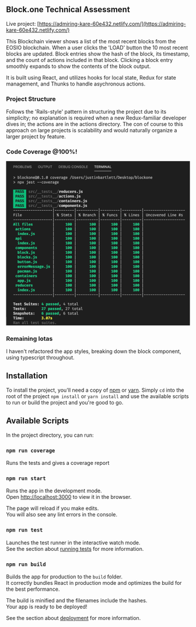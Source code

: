 ## Block.one Technical Assessment

Live project: [https://admiring-kare-60e432.netlify.com/](https://admiring-kare-60e432.netlify.com/)

This Blockchain viewer shows a list of the most recent blocks from the EOSIO blockchain. When a user clicks the 'LOAD' button the 10 most recent blocks are updated. Block entries show the hash of the block, its timestamp, and the count of actions included in that block. Clicking a block entry smoothly expands to show the contents of the block output.

It is built using React, and utilizes hooks for local state, Redux for state management, and Thunks to handle asychronous actions.

### Project Structure

Follows the 'Rails-style' pattern in structuring the project due to its simplicity; no explanation is required when a new Redux-familiar developer dives in; the actions are in the actions directory. The con of course to this approach on large projects is scalability and would naturally organize a larger project by feature.

### Code Coverage @100%!

![Image of Code Coverage](https://raw.githubusercontent.com/justbartlett/blockone-viewer/master/coverage.png)

### Remaining Iotas

I haven't refactored the app styles, breaking down the block component, using typescript throughout.

## Installation

To install the project, you'll need a copy of [npm](https://nodejs.org/en/) or [yarn](https://classic.yarnpkg.com/en/). Simply `cd` into the root of the project `npm install` or `yarn install` and use the available scripts to run or build the project and you're good to go.

## Available Scripts

In the project directory, you can run:

### `npm run coverage`

Runs the tests and gives a coverage report

### `npm run start`

Runs the app in the development mode.<br />
Open [http://localhost:3000](http://localhost:3000) to view it in the browser.

The page will reload if you make edits.<br />
You will also see any lint errors in the console.

### `npm run test`

Launches the test runner in the interactive watch mode.<br />
See the section about [running tests](https://facebook.github.io/create-react-app/docs/running-tests) for more information.

### `npm run build`

Builds the app for production to the `build` folder.<br />
It correctly bundles React in production mode and optimizes the build for the best performance.

The build is minified and the filenames include the hashes.<br />
Your app is ready to be deployed!

See the section about [deployment](https://facebook.github.io/create-react-app/docs/deployment) for more information.

